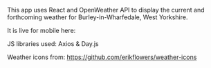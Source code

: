 This app uses React and OpenWeather API to display the current and forthcoming weather for Burley-in-Wharfedale, West Yorkshire.

It is live for mobile here: 

JS libraries used: Axios & Day.js

Weather icons from: https://github.com/erikflowers/weather-icons